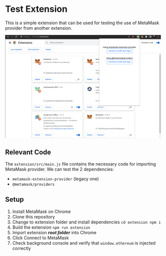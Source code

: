 # Test Extension
This is a simple extension that can be used for testing the use of MetaMask provider from another extension.

![popup](./images/pop-up.png)


## Relevant Code
The `extension/src/main.js` file contains the necessary code for importing MetaMask provider. We can test the 2 dependencies:
- `metamask-extension-provider` (legacy one)
- `@metamask/providers`

## Setup
1. Install MetaMask on Chrome
2. Clone this repository
3. Change to extension folder and install dependencies `cd extension npm i`
4. Build the extension `npm run extension`
5. Import extension ***root folder*** into Chrome
6. Click Connect to MetaMask
7. Check background console and verify that `window.ethereum` is injected correctly
